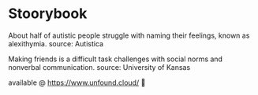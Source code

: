 # Stoorybook
About half of autistic people struggle with naming their feelings, known as alexithymia. source: Autistica

 Making friends is a difficult task challenges with social norms and nonverbal communication. source: University of Kansas

available @ https://www.unfound.cloud/ 🥰
